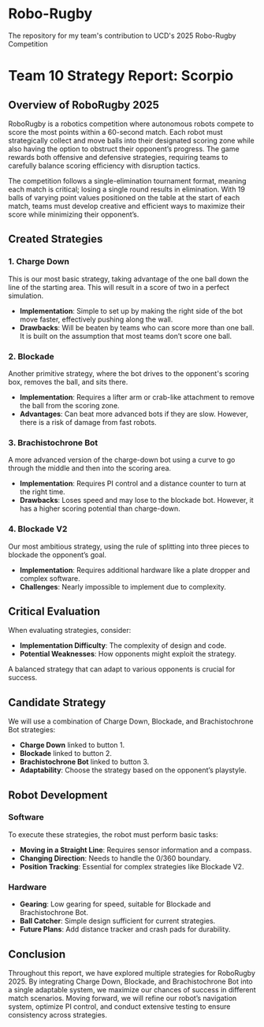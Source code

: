 # Robo-Rugby
The repository for my team's contribution to UCD's 2025 Robo-Rugby Competition
# Team 10 Strategy Report: Scorpio
## Overview of RoboRugby 2025

RoboRugby is a robotics competition where autonomous robots compete to score the most points within a 60-second match. Each robot must strategically collect and move balls into their designated scoring zone while also having the option to obstruct their opponent’s progress. The game rewards both offensive and defensive strategies, requiring teams to carefully balance scoring efficiency with disruption tactics.

The competition follows a single-elimination tournament format, meaning each match is critical; losing a single round results in elimination. With 19 balls of varying point values positioned on the table at the start of each match, teams must develop creative and efficient ways to maximize their score while minimizing their opponent’s.

## Created Strategies

### 1. Charge Down

This is our most basic strategy, taking advantage of the one ball down the line of the starting area. This will result in a score of two in a perfect simulation.

- **Implementation**: Simple to set up by making the right side of the bot move faster, effectively pushing along the wall.
- **Drawbacks**: Will be beaten by teams who can score more than one ball. It is built on the assumption that most teams don’t score one ball.

### 2. Blockade

Another primitive strategy, where the bot drives to the opponent's scoring box, removes the ball, and sits there.

- **Implementation**: Requires a lifter arm or crab-like attachment to remove the ball from the scoring zone.
- **Advantages**: Can beat more advanced bots if they are slow. However, there is a risk of damage from fast robots.

### 3. Brachistochrone Bot

A more advanced version of the charge-down bot using a curve to go through the middle and then into the scoring area.

- **Implementation**: Requires PI control and a distance counter to turn at the right time.
- **Drawbacks**: Loses speed and may lose to the blockade bot. However, it has a higher scoring potential than charge-down.

### 4. Blockade V2

Our most ambitious strategy, using the rule of splitting into three pieces to blockade the opponent’s goal.

- **Implementation**: Requires additional hardware like a plate dropper and complex software.
- **Challenges**: Nearly impossible to implement due to complexity.

## Critical Evaluation

When evaluating strategies, consider:
- **Implementation Difficulty**: The complexity of design and code.
- **Potential Weaknesses**: How opponents might exploit the strategy.

A balanced strategy that can adapt to various opponents is crucial for success.

## Candidate Strategy

We will use a combination of Charge Down, Blockade, and Brachistochrone Bot strategies:
- **Charge Down** linked to button 1.
- **Blockade** linked to button 2.
- **Brachistochrone Bot** linked to button 3.
- **Adaptability**: Choose the strategy based on the opponent’s playstyle.

## Robot Development

### Software

To execute these strategies, the robot must perform basic tasks:
- **Moving in a Straight Line**: Requires sensor information and a compass.
- **Changing Direction**: Needs to handle the 0/360 boundary.
- **Position Tracking**: Essential for complex strategies like Blockade V2.

### Hardware

- **Gearing**: Low gearing for speed, suitable for Blockade and Brachistochrone Bot.
- **Ball Catcher**: Simple design sufficient for current strategies.
- **Future Plans**: Add distance tracker and crash pads for durability.

## Conclusion

Throughout this report, we have explored multiple strategies for RoboRugby 2025. By integrating Charge Down, Blockade, and Brachistochrone Bot into a single adaptable system, we maximize our chances of success in different match scenarios. Moving forward, we will refine our robot’s navigation system, optimize PI control, and conduct extensive testing to ensure consistency across strategies.
